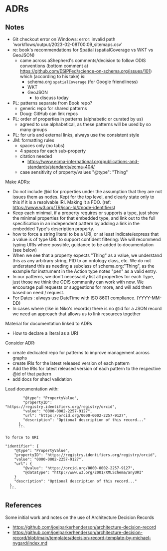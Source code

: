 # ADRs



## Notes

- Git checkout error on Windows: error: invalid path 'workflows/output/2023-02-08T00:09_sitemaps.csv'
- re: book's recommendations for Spatial (spatialCoverage vs WKT vs GeoJSON)
  - came across aShepherd's comments/decision to follow ODIS conventions (bottom comment at https://github.com/ESIPFed/science-on-schema.org/issues/101) which (according to his take) is:
    - schema.org `spatialCoverage` (for Google friendliness)
    - WKT
    - GeoJSON
       -  to discuss today
- PL: patterns separate from Book repo?
  - generic repo for shared patterns
  - Doug: GitHub can link repos
- PL: order of properties in patterns (alphabetic or curated by us)
  - agreed to use alphabetical, as these patterns will be used by so many groups
- PL: for urls and external links, always use the consistent style
- JM: formatting rules
   - spaces only (no tabs)
   - 4 spaces for each sub-property
   - citation needed
     - https://www.ecma-international.org/publications-and-standards/standards/ecma-404/
   - case sensitivity of property/values
     "@type": "Thing"






Make ADRs: 

- Do not include @id for properties under the assumption that they are not issues them as nodes.  Kept for the top level, and clearly state only to this if it is a resolvable IRI.  Making it a FDO.  (ref: https://www.w3.org/TR/json-ld/#node-identifiers)
- Keep each minimal, if a property requires or supports a type, just show the minimal properties for that embedded type, and link out to the full specification in an independent pattern by adding a link in the embedded Type's description property. 
- how to force a string literal to be a URI, or at least indicate/express that a value is of type URL to support confident filtering: We will recommend typing URIs where possible, guidance to be added to documentation (see below)
- When we see that a property expects "Thing" as a value, we understand this as any arbitrary string, PID to an ontology class, etc. We do not understand this as needing a subclass of schema.org:"Thing", as the example for instrument in the Action type notes "pen" as a valid entry.
- In our patterns, we don't necessarily list all properties for each Type, just those we think the ODIS community can work with now. We encourage pull requests or suggestions for more, and will add them based on need / request. 
- For Dates : always use DateTime with ISO 8601 compliance. (YYYY-MM-DD)
- In cases where (like in Niko's records) there is no @id for a JSON record we need an approach that allows us to link resources together

Material for documentation linked to ADRs
- How to declare a literal as a URI


Consider ADR:
- create dedicated repo for patterns to improve management across graphs
- create IRIs for the latest released version of each pattern 
- Add the IRIs for latest released version of each pattern to the respective @id of that pattern 
- add docs for shacl validation 

Lead documentation with: 


```    "identifier": {
        "@type": "PropertyValue",
        "propertyID": "https://registry.identifiers.org/registry/orcid",
        "value": "0000-0002-2257-9127",
        "url": "https://orcid.org/0000-0002-2257-9127",
        "description": "Optional description of this record..."
      },
      ```

To force to URI

```
    "identifier": {
        "@type": "PropertyValue",
        "propertyID": "https://registry.identifiers.org/registry/orcid",
        "value": "0000-0002-2257-9127",
        "url": {
            "@value": "https://orcid.org/0000-0002-2257-9127",
            "@datatype": "http://www.w3.org/2001/XMLSchema/anyURI"
        }
        "description": "Optional description of this record..."
      },
      ```

## References

Some initial work and notes on the use of Architecture Decision Records

* https://github.com/joelparkerhenderson/architecture-decision-record
* https://github.com/joelparkerhenderson/architecture-decision-record/blob/main/templates/decision-record-template-by-michael-nygard/index.md 



